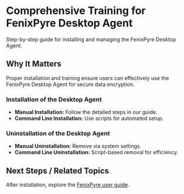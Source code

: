 # Comprehensive Training for FenixPyre Desktop Agent

Step-by-step guide for installing and managing the FenixPyre Desktop Agent.


## Why It Matters

Proper installation and training ensure users can effectively use the FenixPyre Desktop Agent for secure data encryption.

### Installation of the Desktop Agent

- **Manual Installation:** Follow the detailed steps in our guide.
- **Command Line Installation:** Use scripts for automated setup.

### Uninstallation of the Desktop Agent

- **Manual Uninstallation:** Remove via system settings.
- **Command Line Uninstallation:** Script-based removal for efficiency.

## Next Steps / Related Topics

After installation, explore the [FenixPyre user guide](/05-user-guide/windows-agent.md).